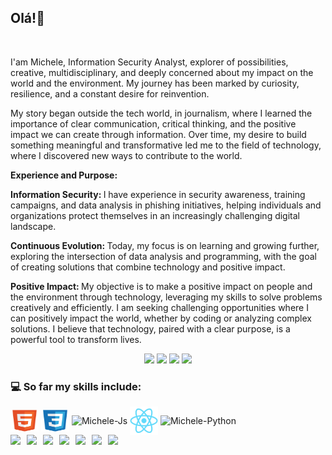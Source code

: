 <h2 align="left"> Olá!👋 <br> </h2> 

<br>

I'am Michele, Information Security Analyst, explorer of possibilities, creative, multidisciplinary, and deeply concerned about my impact on the world and the environment. My journey has been marked by curiosity, resilience, and a constant desire for reinvention.

My story began outside the tech world, in journalism, where I learned the importance of clear communication, critical thinking, and the positive impact we can create through information. Over time, my desire to build something meaningful and transformative led me to the field of technology, where I discovered new ways to contribute to the world.

<b> Experience and Purpose: </b>

<b> Information Security: </b> I have experience in security awareness, training campaigns, and data analysis in phishing initiatives, helping individuals and organizations protect themselves in an increasingly challenging digital landscape.

<b> Continuous Evolution: </b> Today, my focus is on learning and growing further, exploring the intersection of data analysis and programming, with the goal of creating solutions that combine technology and positive impact.

<b> Positive Impact: </b> My objective is to make a positive impact on people and the environment through technology, leveraging my skills to solve problems creatively and efficiently.
I am seeking challenging opportunities where I can positively impact the world, whether by coding or analyzing complex solutions. I believe that technology, paired with a clear purpose, is a powerful tool to transform lives.

  <div align="center">
<img height="150em" src="https://github-profile-summary-cards.vercel.app/api/cards/profile-details?username=runmichele&theme=tokyonight"/> 
<img height="150em" src="https://github-readme-stats.vercel.app/api?username=runmichele&show_icons=false&theme=tokyonight&include_all_commits=true&count_private=true&hide_border=false"/> <img height="150em" src="https://github-readme-stats.vercel.app/api/top-langs/?username=runmichele&layout=compact&langs_count=7&theme=tokyonight&hide_border=false"/> <img height="150em" src="https://github-readme-streak-stats.herokuapp.com/?user=runmichele&theme=tokyonight&hide_border=false"/>

</div>
  
<div>
  
  <h3><b>💻 So far my skills include: </b> </h3>
  <img align="center" alt="Michele-HTML" height="35" width="45" src="https://raw.githubusercontent.com/devicons/devicon/master/icons/html5/html5-original.svg">
  <img align="center" alt="Michele-CSS" height="35" width="45" src="https://raw.githubusercontent.com/devicons/devicon/master/icons/css3/css3-original.svg">
  <img align="center" alt="Michele-Js" height="35" width="45" src="https://cdn.jsdelivr.net/gh/devicons/devicon/icons/javascript/javascript-original.svg">
  <img align="center" alt="Michele-ReactNative" heighttps://www.linkedin.com/in/michele-alves-244456165/ht="35" width="45" src="https://raw.githubusercontent.com/devicons/devicon/master/icons/react/react-original.svg">
  <img align="center" alt="Michele-Python" height="35" width="45" src="https://cdn.jsdelivr.net/gh/devicons/devicon/icons/python/python-original.svg">
 
  </div>
  
 
<div>
<!DOCTYPE html>
<html lang="en">
<head>
  <meta charset="UTF-8">
  <meta name="viewport" content="width=device-width, initial-scale=1.0">
  <title>Badges</title>
  <style>
    .badges {
      display: flex;
      flex-wrap: wrap;
      gap: 10px; /* Espaçamento entre os badges */
    }
    .badges a {
      text-decoration: none;
    }
  </style>
</head>
<body>
  <!-- Seção dos badges -->
  <div class="badges">
    <!-- Pandas -->
    <a href="#" target="_blank">
      <img src="https://img.shields.io/badge/Pandas-150458?style=for-the-badge&logo=pandas&logoColor=white" />
    </a>
    <!-- SQL -->
    <a href="#" target="_blank">
      <img src="https://img.shields.io/badge/SQL-4479A1?style=for-the-badge&logo=postgresql&logoColor=white" />
    </a>
    <!-- Power BI -->
    <a href="#" target="_blank">
      <img src="https://img.shields.io/badge/Power%20BI-F2C811?style=for-the-badge&logo=Power%20BI&logoColor=white" />
    </a>
    <!-- Microsoft Azure -->
    <a href="#" target="_blank">
      <img src="https://img.shields.io/badge/Microsoft%20Azure-0089D6?style=for-the-badge&logo=Microsoft%20Azure&logoColor=white" />
    </a>
    <!-- Microsoft Office -->
    <a href="#" target="_blank">
      <img src="https://img.shields.io/badge/Microsoft%20Office-D83B01?style=for-the-badge&logo=microsoft-office&logoColor=white" />
    </a>
    <!-- Jira -->
    <a href="#" target="_blank">
      <img src="https://img.shields.io/badge/Jira-0052CC?style=for-the-badge&logo=jira&logoColor=white" />
    </a>
    <!-- Visual Studio Code -->
    <a href="#" target="_blank">
      <img src="https://img.shields.io/badge/Visual%20Studio%20Code-0078D4?style=for-the-badge&logo=visual-studio-code&logoColor=white" />
    </a>
  </div>
</body>
</html>
